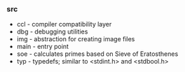 ### src
* ccl - compiler compatibility layer
* dbg - debugging utilities
* img - abstraction for creating image files
* main - entry point
* soe - calculates primes based on Sieve of Eratosthenes
* typ - typedefs; similar to <stdint.h> and <stdbool.h>
